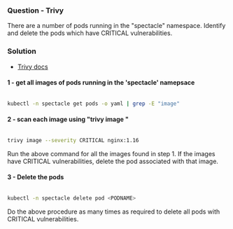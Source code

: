 ### Question - Trivy

There are a number of pods running in the "spectacle" namespace. Identify and delete the pods which have CRITICAL vulnerabilities.

### Solution

- [Trivy docs](https://github.com/aquasecurity/trivy)

#### 1 - get all images of pods running in the 'spectacle' namepsace

```sh

kubectl -n spectacle get pods -o yaml | grep -E "image"

```

#### 2 - scan each image using "trivy image <NAME>"

```sh

trivy image --severity CRITICAL nginx:1.16

```

Run the above command for all the images found in step 1. If the images have CRITICAL vulnerabilities, delete the pod associated with that image.
  
#### 3 - Delete the pods

```sh

kubectl -n spectacle delete pod <PODNAME>

```

Do the above procedure as many times as required to delete all pods with CRITICAL vulnerabilities.  
